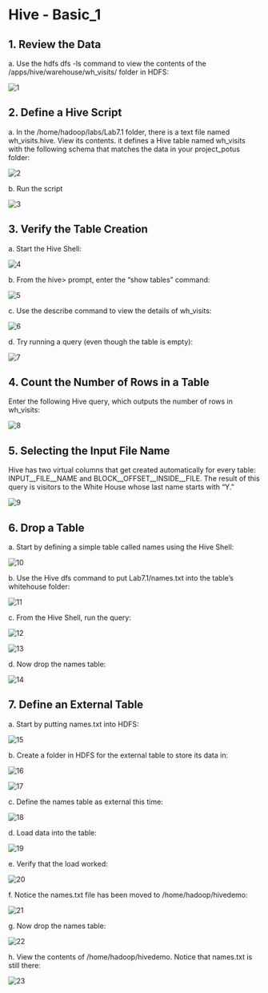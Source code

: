 # Hive - Basic_1

## 1. Review the Data
a. Use the hdfs dfs -ls command to view the contents of the /apps/hive/warehouse/wh_visits/ folder in HDFS:

![1](https://user-images.githubusercontent.com/63635471/88940292-36db4d00-d2a5-11ea-82c4-e9696263b88d.PNG)


## 2. Define a Hive Script
a. In the /home/hadoop/labs/Lab7.1 folder, there is a text file named wh_visits.hive. View its contents.
it defines a Hive table named wh_visits with the following schema that matches the data in your project_potus folder:

![2](https://user-images.githubusercontent.com/63635471/88940297-380c7a00-d2a5-11ea-86b3-73bdd633d21e.PNG)

b. Run the script

![3](https://user-images.githubusercontent.com/63635471/88940301-38a51080-d2a5-11ea-84bf-0b3ebb1ef89e.PNG)


## 3. Verify the Table Creation
a. Start the Hive Shell:

![4](https://user-images.githubusercontent.com/63635471/88940303-38a51080-d2a5-11ea-9f69-4c6e852e3f6d.PNG)

b. From the hive> prompt, enter the “show tables” command:

![5](https://user-images.githubusercontent.com/63635471/88940304-393da700-d2a5-11ea-8716-67b084c9f7ff.PNG)

c. Use the describe command to view the details of wh_visits:

![6](https://user-images.githubusercontent.com/63635471/88940306-39d63d80-d2a5-11ea-913d-f67344517289.PNG)

d. Try running a query (even though the table is empty):

![7](https://user-images.githubusercontent.com/63635471/88940309-39d63d80-d2a5-11ea-8add-6e12a0eb29b2.PNG)


## 4. Count the Number of Rows in a Table
Enter the following Hive query, which outputs the number of rows in wh_visits:

![8](https://user-images.githubusercontent.com/63635471/88940317-3a6ed400-d2a5-11ea-9c84-86ff09403823.PNG)


## 5. Selecting the Input File Name
Hive has two virtual columns that get created automatically for every table:
INPUT__FILE__NAME and BLOCK__OFFSET__INSIDE__FILE.
The result of this query is visitors to the White House whose last name starts with “Y.”

![9](https://user-images.githubusercontent.com/63635471/88940318-3b076a80-d2a5-11ea-9c51-7de9d1942cec.PNG)


## 6. Drop a Table
a. Start by defining a simple table called names using the Hive Shell:

![10](https://user-images.githubusercontent.com/63635471/88940319-3ba00100-d2a5-11ea-8c80-458527d7e20e.PNG)

b. Use the Hive dfs command to put Lab7.1/names.txt into the table’s whitehouse folder:

![11](https://user-images.githubusercontent.com/63635471/88940320-3c389780-d2a5-11ea-8580-ffc66d33ce12.PNG)

c. From the Hive Shell, run the query:

![12](https://user-images.githubusercontent.com/63635471/88940322-3c389780-d2a5-11ea-97b1-40fe548da1f8.PNG)

![13](https://user-images.githubusercontent.com/63635471/88940323-3cd12e00-d2a5-11ea-896d-eec3e12846ba.PNG)

d. Now drop the names table:

![14](https://user-images.githubusercontent.com/63635471/88940325-3cd12e00-d2a5-11ea-9ce6-f352d38dd0dd.PNG)


## 7. Define an External Table
a. Start by putting names.txt into HDFS:

![15](https://user-images.githubusercontent.com/63635471/88940327-3d69c480-d2a5-11ea-8569-7132d3a34644.PNG)

b. Create a folder in HDFS for the external table to store its data in:

![16](https://user-images.githubusercontent.com/63635471/88940331-3d69c480-d2a5-11ea-8f43-421e67efede0.PNG)

![17](https://user-images.githubusercontent.com/63635471/88940335-3e025b00-d2a5-11ea-91f1-625c493ec00c.PNG)

c. Define the names table as external this time:

![18](https://user-images.githubusercontent.com/63635471/88940336-3e9af180-d2a5-11ea-9758-4d9497446548.PNG)

d. Load data into the table:

![19](https://user-images.githubusercontent.com/63635471/88940340-3e9af180-d2a5-11ea-9a4c-531ad5f28f1b.PNG)

e. Verify that the load worked:

![20](https://user-images.githubusercontent.com/63635471/88940344-3f338800-d2a5-11ea-81d6-62a877f5b06a.PNG)

f. Notice the names.txt file has been moved to /home/hadoop/hivedemo:

![21](https://user-images.githubusercontent.com/63635471/88940347-3fcc1e80-d2a5-11ea-9258-786733b23aca.PNG)

g. Now drop the names table:

![22](https://user-images.githubusercontent.com/63635471/88940349-4064b500-d2a5-11ea-9b28-e5c566858e04.PNG)

h. View the contents of /home/hadoop/hivedemo. Notice that names.txt is still there:

![23](https://user-images.githubusercontent.com/63635471/88940351-4064b500-d2a5-11ea-92a9-1de65a626e92.PNG)
